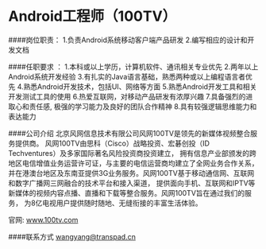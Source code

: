 Android工程师（100TV）
==========
####岗位职责：
1.负责Android系统移动客户端产品研发 
2.编写相应的设计和开发文档

####任职要求 ：
1.本科或以上学历，计算机软件、通讯相关专业优先 
2.两年以上Android系统开发经验 
3.有扎实的Java语言基础，熟悉两种或以上编程语言者优先 
4.熟悉Android开发技术，包括UI、网络等方面 
5.熟悉Android开发工具和相关开发测试工具的使用 
6.热爱互联网，对移动产品研发有浓厚兴趣 
7.具备强烈的进取心和责任感, 极强的学习能力及良好的团队合作精神 
8.具有较强逻辑思维能力和表达能力

####公司介绍
北京风网信息技术有限公司风网100TV是领先的新媒体视频整合服务提供商。
风网100TV由思科（Cisco）战略投资、宏碁创投（ID Techventures）及多家国际著名风险投资商投资建立，
拥有信息产业部颁发的跨地区电信增值业务运营许可证，与主要的电信运营商均建立了全网业务合作关系，
并在港澳台地区及东南亚提供3G业务服务。风网100TV基于移动通信网、互联网和数字广播网三网融合的技术平台和接入渠道，
提供面向手机、互联网和IPTV等新媒体的视频内容点播、直播和下载等整合服务。风网100TV旨在通过我们的服务，
为8亿电视用户提供随时随地、无缝衔接的丰富生活体验。

官网: www.100tv.com

####联系方式
[wangyang@transpad.cn](mailto:wangyang@transpad.cn)
